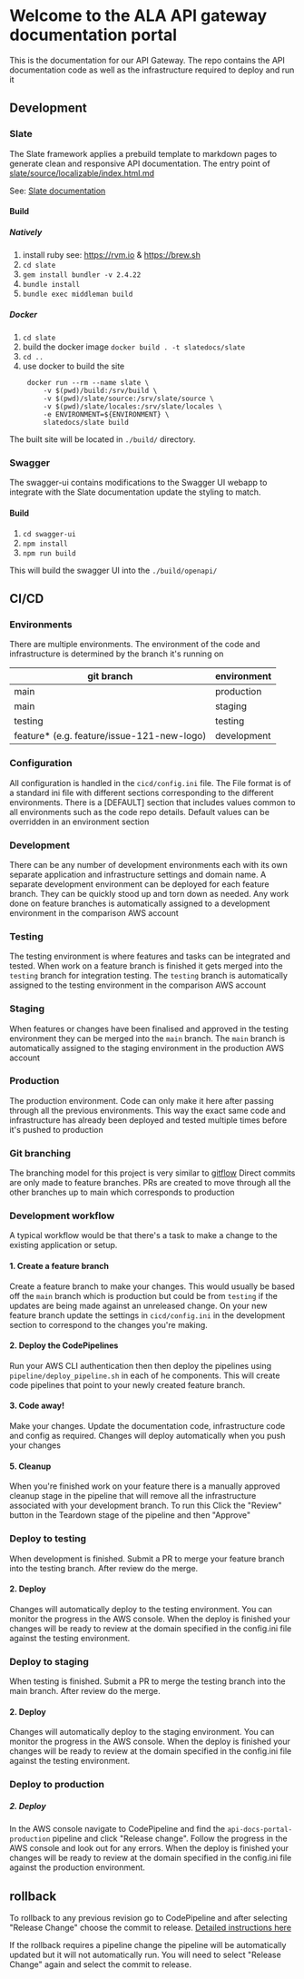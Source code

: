# Welcome to the ALA API gateway documentation portal
This is the documentation for our API Gateway. The repo contains the API documentation code as well as the infrastructure required to deploy and run it

## Development

### Slate

The Slate framework applies a prebuild template to markdown pages to generate clean and responsive API documentation. 
The entry point of [slate/source/localizable/index.html.md](slate/source/localizable/index.html.md)

See: [Slate documentation](slate/README.md)

#### Build

##### Natively

1. install ruby
   see: https://rvm.io & https://brew.sh
1. `cd slate`
1. `gem install bundler -v 2.4.22`
1. `bundle install`
1. `bundle exec middleman build`

##### Docker

1. `cd slate`
1. build the docker image `docker build . -t slatedocs/slate`
1. `cd ..`
1. use docker to build the site 
   ```
    docker run --rm --name slate \
        -v $(pwd)/build:/srv/build \
        -v $(pwd)/slate/source:/srv/slate/source \
        -v $(pwd)/slate/locales:/srv/slate/locales \
        -e ENVIRONMENT=${ENVIRONMENT} \
        slatedocs/slate build
   ```

The built site will be located in `./build/` directory. 

### Swagger

The swagger-ui contains modifications to the Swagger UI webapp to integrate with the Slate documentation update the styling to match.

#### Build

1. `cd swagger-ui`
1. `npm install`
1. `npm run build`

This will build the swagger UI into the `./build/openapi/`  

## CI/CD

### Environments
There are multiple environments. The environment of the code and infrastructure is determined by the branch it's running on

|git branch|environment |
|--|--|
|main|production|
|main|staging|
|testing|testing|
|feature* (e.g. feature/issue-121-new-logo) |development|

### Configuration
All configuration is handled in the `cicd/config.ini` file. The File format is of a standard ini file with different sections corresponding to the different environments. There is a [DEFAULT] section that includes values common to all environments such as the code repo details. Default values can be overridden in an environment section

 
### Development
There can be any number of development environments each with its own separate application and infrastructure settings and domain name. A separate development environment can be deployed for each feature branch. They can be quickly stood up and torn down as needed. Any work done on feature branches is automatically assigned to a development environment in the comparison AWS account
### Testing
The testing environment is where features and tasks can be integrated and tested. When work on a feature branch is finished it gets merged into the `testing` branch for integration testing. The `testing` branch is automatically assigned to the testing environment in the comparison AWS account 
### Staging
When features or changes have been finalised and approved in the testing environment they can be merged into the `main` branch. The `main` branch is automatically assigned to the staging environment in the production AWS account
### Production
The production environment. Code can only make it here after passing through all the previous environments. This way the exact same code and infrastructure has already been deployed and tested multiple times before it's pushed to production

### Git branching
The branching model for this project is very similar to [gitflow](https://www.atlassian.com/git/tutorials/comparing-workflows/gitflow-workflow) 
Direct commits are only made to feature branches. PRs are created to move through all the other branches up to main which corresponds to production

### Development workflow
A typical workflow would be that there's a task to make a change to the existing application or setup. 

#### 1. Create a feature branch
Create a feature branch to make your changes. This would usually be based off the `main` branch which is production but could be from `testing` if the updates are being made against an unreleased change. On your new feature branch update the settings in `cicd/config.ini` in the development section to correspond to the changes you're making.

#### 2. Deploy the CodePipelines
Run your AWS CLI authentication then then deploy the pipelines using `pipeline/deploy_pipeline.sh` in each of he components. This will create code pipelines that point to your newly created feature branch.

#### 3. Code away!
Make your changes. Update the documentation code, infrastructure code and config as required. Changes will deploy automatically when you push your changes

#### 5. Cleanup
When you're finished work on your feature there is a manually approved cleanup stage in the pipeline that will remove all the infrastructure associated with your development branch. To run this Click the "Review" button in the Teardown stage of the pipeline and then "Approve"

### Deploy to testing
When development is finished. Submit a PR to merge your feature branch into the testing branch. After review do the merge.

#### 2. Deploy
Changes will automatically deploy to the testing environment. You can monitor the progress in the AWS console. When the deploy is finished your changes will be ready to review at the domain specified in the config.ini file against the testing environment.

### Deploy to staging
When testing is finished. Submit a PR to merge the testing branch into the main branch. After review do the merge.

#### 2. Deploy
Changes will automatically deploy to the staging environment. You can monitor the progress in the AWS console. When the deploy is finished your changes will be ready to review at the domain specified in the config.ini file against the testing environment.

### Deploy to production

##### 2. Deploy
In the AWS console navigate to CodePipeline and find the `api-docs-portal-production` pipeline and click "Release change". Follow the progress in the AWS console and look out for any errors. When the deploy is finished your changes will be ready to review at the domain specified in the config.ini file against the production environment.

## rollback
To rollback to any previous revision go to CodePipeline and after selecting "Release Change" choose the commit to release. [Detailed instructions here](https://docs.aws.amazon.com/codepipeline/latest/userguide/pipelines-trigger-source-overrides.html#pipelines-trigger-source-overrides-console)

If the rollback requires a pipeline change the pipeline will be automatically updated but it will not automatically run. You will need to select "Release Change" again and select the commit to release.
